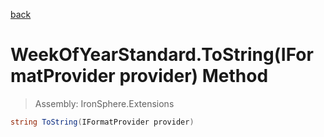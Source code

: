 ﻿

[back](/IronSphere.Extensions/types/WeekOfYearStandard)

# WeekOfYearStandard.ToString(IFormatProvider provider) Method

> Assembly: IronSphere.Extensions

```csharp
string ToString(IFormatProvider provider)
```



 